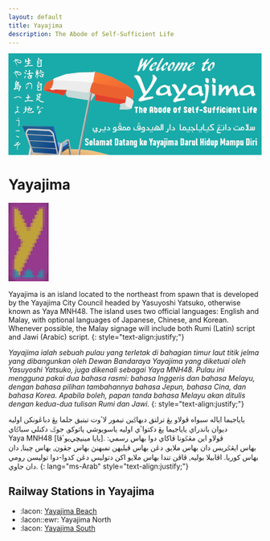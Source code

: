 ```yaml
---
layout: default
title: Yayajima
description: The Abode of Self-Sufficient Life
---
```


![The promotional banner of yayajima <>](/assets/img/areas/yayajima/header.png
"The promotional banner of Yayajima")

# Yayajima

![The official flag banner of yayajima >](/assets/img/areas/yayajima/banner.png
"The official flag banner of Yayajima")

Yayajima is an island located to the northeast from spawn that is developed by
the Yayajima&nbsp;City&nbsp;Council headed by Yasuyoshi&nbsp;Yatsuko, otherwise
known as Yaya&nbsp;MNH48. The island uses two official languages: English and
Malay, with optional languages of Japanese, Chinese, and Korean. Whenever
possible, the Malay signage will include both Rumi (Latin) script and Jawi
(Arabic) script.
{: style="text-align:justify;"}

*Yayajima ialah sebuah pulau yang terletak di bahagian timur&nbsp;laut
titik&nbsp;jelma yang dibangunkan oleh Dewan&nbsp;Bandaraya&nbsp;Yayajima yang
diketuai oleh Yasuyoshi&nbsp;Yatsuko, juga dikenali sebagai Yaya&nbsp;MNH48.
Pulau ini mengguna&nbsp;pakai dua bahasa rasmi: bahasa&nbsp;Inggeris dan
bahasa&nbsp;Melayu, dengan bahasa pilihan tambahannya bahasa&nbsp;Jepun,
bahasa&nbsp;Cina, dan bahasa&nbsp;Korea. Apabila boleh, papan tanda
bahasa&nbsp;Melayu akan ditulis dengan kedua-dua tulisan Rumi dan Jawi.*
{: style="text-align:justify;"}

ياياجيما اياله سبواه ڤولاو يڠ ترلتق دبهاݢين تيمور لاٴوت تيتيق جلما يڠ دباڠونکن
اوليه ديوان&nbsp;باندراي&nbsp;ياياجيما يڠ دکتواٴي اوليه ياسويوشي&nbsp;ياثوکو⹁
جوݢ دکنلي سباݢاي Yaya&nbsp;MNH48 [يايا&nbsp;مينيچي‌يوٴڤا]. ڤولاو اين
مڠݢونا&nbsp;ڤاکاي دوا بهاس رسمي: بهاس&nbsp;ايڠݢريس دان بهاس&nbsp;ملايو⹁ دڠن
بهاس ڤيليهن تمبهنڽ بهاس&nbsp;جڤون⹁ بهاس&nbsp;چينا⹁ دان بهاس&nbsp;کوريا. اڤابيلا
بوليه⹁ ڤاڤن تندا بهاس&nbsp;ملايو اکن دتوليس دڠن کدوا-دوا توليسن رومي دان جاوي.
{: lang="ms-Arab" style="text-align:justify;"}

## Railway Stations in Yayajima

- :lacon: [Yayajima Beach](/rail-stations/yayajima-beach)
- :lacon::ewr: Yayajima North
- :lacon: [Yayajima South](/rail-stations/yayajima-south)
